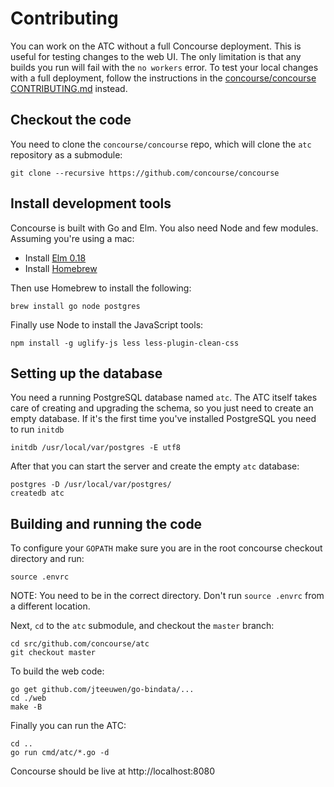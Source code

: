 # Contributing

You can work on the ATC without a full Concourse deployment. This is useful for testing changes to the web UI. The only limitation is that any builds you run will fail with the `no workers` error. To test your local changes with a full deployment, follow the instructions in the [concourse/concourse CONTRIBUTING.md](https://github.com/concourse/concourse/blob/master/CONTRIBUTING.md) instead.

## Checkout the code

You need to clone the `concourse/concourse` repo, which will clone the `atc` repository as a submodule:

```
git clone --recursive https://github.com/concourse/concourse
```

## Install development tools

Concourse is built with Go and Elm. You also need Node and few modules. Assuming you're using a mac:

- Install [Elm 0.18](http://install.elm-lang.org/Elm-Platform-0.18.pkg)
- Install [Homebrew](http://brew.sh/)

Then use Homebrew to install the following:

```
brew install go node postgres
```

Finally use Node to install the JavaScript tools:

```
npm install -g uglify-js less less-plugin-clean-css
```

## Setting up the database

You need a running PostgreSQL database named `atc`. The ATC itself takes care of creating and upgrading the schema, so you just need to create an empty database. If it's the first time you've installed PostgreSQL you need to run `initdb`

```
initdb /usr/local/var/postgres -E utf8
```

After that you can start the server and create the empty `atc` database:

```
postgres -D /usr/local/var/postgres/
createdb atc
```

## Building and running the code

To configure your `GOPATH` make sure you are in the root concourse checkout directory and run:

```
source .envrc
```

NOTE: You need to be in the correct directory. Don't run `source .envrc` from a different location.

Next, `cd` to the `atc` submodule, and checkout the `master` branch:

```
cd src/github.com/concourse/atc
git checkout master
```

To build the web code:

```
go get github.com/jteeuwen/go-bindata/...
cd ./web
make -B
```

Finally you can run the ATC:

```
cd ..
go run cmd/atc/*.go -d
```

Concourse should be live at http://localhost:8080
